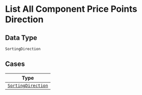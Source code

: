 
# List All Component Price Points Direction

## Data Type

`SortingDirection`

## Cases

| Type |
|  --- |
| [`SortingDirection`](../../../doc/models/sorting-direction.md) |

